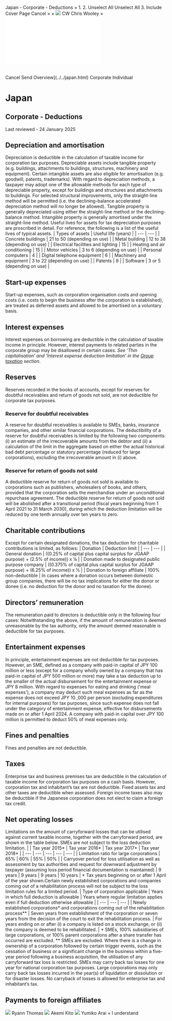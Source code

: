 Japan - Corporate - Deductions
×
1.
2.
Unselect All
Unselect All
3.
Include Cover Page
Cancel
×
×
![](../../-/media/world-wide-tax-summaries/attachments/global---chris-wooley.ashx%3Frev=ac5e5f3223b34096b1afc2a6009c7320&revision=ac5e5f32-23b3-4096-b1af-c2a6009c7320&hash=859B7ADC84DC2CBEC9760E9E6EE7DE6D0A8BFCDF)
CW
Chris Wooley
×
![](deductions.html)
######
Cancel
Send
Overview](../../japan.html)
Corporate
Individual
# Japan
## Corporate - Deductions
Last reviewed - 24 January 2025
## Depreciation and amortisation
Depreciation is deductible in the calculation of taxable income for corporation tax purposes. Depreciable assets include tangible property (e.g. buildings, attachments to buildings, structures, machinery and equipment). Certain intangible assets are also eligible for amortisation (e.g. goodwill, patents, trademarks).
With regard to depreciation methods, a taxpayer may adopt one of the allowable methods for each type of depreciable property, except for buildings and structures and attachments to buildings. For selected structural improvements, only the straight-line method will be permitted (i.e. the declining-balance accelerated depreciation method will no longer be allowed). Tangible property is generally depreciated using either the straight-line method or the declining-balance method. Intangible property is generally amortised under the straight-line method.
Useful lives for assets for tax depreciation purposes are proscribed in detail. For reference, the following is a list of the useful lives of typical assets.
| Types of assets | Useful life (years) |
| --- | --- |
| Concrete buildings | 21 to 50 (depending on use) |
| Metal building | 12 to 38 (depending on use) |
| Electrical facilities and lighting | 15 |
| Heating and air conditioning | 15 |
| Motor vehicles | 3 to 6 (depending on use) |
| Personal computers | 4 |
| Digital telephone equipment | 6 |
| Machinery and equipment | 3 to 22 (depending on use) |
| Patents | 8 |
| Software | 3 or 5 (depending on use) |
## Start-up expenses
Start-up expenses, such as corporation organisation costs and opening costs (i.e. costs to begin the business after the corporation is established), are treated as deferred assets and allowed to be amortised on a voluntary basis.
## Interest expenses
Interest expenses on borrowing are deductible in the calculation of taxable income in principle. However, interest payments to related parties in the corporate group may be disallowed in certain cases. *See ‘Thin capitalisation’ and ‘Interest expense deduction limitation’ in the [Group taxation](group-taxation.html) section*.
## Reserves
Reserves recorded in the books of accounts, except for reserves for doubtful receivables and return of goods not sold, are not deductible for corporate tax purposes.
### Reserve for doubtful receivables
A reserve for doubtful receivables is available to SMEs, banks, insurance companies, and other similar financial corporations.
The deductibility of a reserve for doubtful receivables is limited by the following two components: (i) an estimate of the irrecoverable amounts from the debtor and (ii) a calculation of the limit in the aggregate based on either the actual historical bad debt percentage or statutory percentage (reduced for large corporations), excluding the irrecoverable amount in (i) above.
### Reserve for return of goods not sold
A deductible reserve for return of goods not sold is available to corporations such as publishers, wholesalers of books, and others, provided that the corporation sells the merchandise under an unconditional repurchase agreement.
The deductible reserve for return of goods not sold will be abolished after a transitional period (fiscal years beginning from 1 April 2021 to 31 March 2030), during which the deduction limitation will be reduced by one tenth annually over ten years to zero.
## Charitable contributions
Except for certain designated donations, the tax deduction for charitable contributions is limited, as follows:
| Donation | Deduction limit |
| --- | --- |
| General donation | ((0.25% of capital plus capital surplus for JGAAP purpose) + (2.5% of income)) x ¼ |
| Donation made to designated public purpose company | ((0.375% of capital plus capital surplus for JGAAP purpose) + (6.25% of income)) x ½ |
| Donation to foreign affiliate | 100% non-deductible |
In cases where a donation occurs between domestic group companies, there will be no tax implications for either the donor or donee (i.e. no deduction for the donor and no taxation for the donee).
## Directors’ remuneration
The remuneration paid to directors is deductible only in the following four cases:
Notwithstanding the above, if the amount of remuneration is deemed unreasonable by the tax authority, only the amount deemed reasonable is deductible for tax purposes.
## Entertainment expenses
In principle, entertainment expenses are not deductible for tax purposes. However, an SME, defined as a company with paid-in capital of JPY 100 million or less (except for a company wholly owned by a company that has paid-in capital of JPY 500 million or more) may take a tax deduction up to the smaller of the actual disbursement for the entertainment expense or JPY 8 million. With regard to expenses for eating and drinking ('meal expenses'), a company may deduct such meal expenses as far as the expense does not exceed JPY 10 ,000 per person (excluding expenditures for internal purposes) for tax purposes, since such expense does not fall under the category of entertainment expense, effective for disbursements made on or after 1 April 2024. A company with paid-in capital over JPY 100 million is permitted to deduct 50% of meal expenses only.
## Fines and penalties
Fines and penalties are not deductible.
## Taxes
Enterprise tax and business premises tax are deductible in the calculation of taxable income for corporation tax purposes on a cash basis. However, corporation tax and inhabitant’s tax are not deductible. Fixed assets tax and other taxes are deductible when assessed. Foreign income taxes also may be deductible if the Japanese corporation does not elect to claim a foreign tax credit.
## Net operating losses
Limitations on the amount of carryforward losses that can be utilised against current taxable income, together with the carryforward period, are shown in the table below. SMEs are not subject to the loss deduction limitation.
|  | Tax year 2015\* | Tax year 2016\* | Tax year 2017\* | Tax year 2018\* |
| --- | --- | --- | --- | --- |
| Limitation ratio for large corporations | 65% | 60% | 55% | 50% |
| Carryover period for loss utilisation as well as assessment by tax authorities and request for downward adjustment by taxpayer (assuming loss period financial documentation is maintained) | 9 years | 9 years | 9 years | 10 years |
\* Tax years beginning on or after 1 April of the year shown.Certain newly established corporations and companies coming out of a rehabilitation process will not be subject to the loss limitation rules for a limited period.
| Type of corporation applicable | Years in which full deduction is allowable | Years where regular limitation applies even if full deduction otherwise allowable |
| --- | --- | --- |
| Newly established corporations\* and corporations coming out of the rehabilitation process\*\* | Seven years from establishment of the corporation or seven years from the decision of the court to exit the rehabilitation process. | For years ending on or after (i) a company is listed on a stock exchange, or (ii) the company is deemed to be rehabilitated. |
\* SMEs, 100% subsidiaries of large corporations, or 100% parent corporations after a share transfer has occurred are excluded.
\*\* SMEs are excluded.
Where there is a change in ownership of a corporation followed by certain trigger events, such as the cessation of business or a significant change in the business within a five-year period following a business acquisition, the utilisation of any carryforward tax loss is restricted.
SMEs may carry back tax losses for one year for national corporation tax purposes. Large corporations may only carry back tax losses incurred in the year(s) of liquidation or dissolution or for disaster losses. No carryback of losses is allowed for enterprise tax and inhabitant’s tax.
## Payments to foreign affiliates
![](../../-/media/world-wide-tax-summaries/japanryann-thomasthomasjpg20230728061238191.ashx%3Frev=dafda71cfc1e408e9f46d06db5488f5b&revision=dafda71c-fc1e-408e-9f46-d06db5488f5b&hash=D206BD17A8429E6D70C8FCC8845BA1AC08A3E028)
Ryann Thomas
![](../../-/media/world-wide-tax-summaries/japanakemi-kitoakemikitojpg20231026053606651.ashx%3Frev=5ba560461430440697cc8153ed65fd8c&revision=5ba56046-1430-4406-97cc-8153ed65fd8c&hash=0528BB34326C11EEE3ECC017864B7251D8553B5F)
Akemi Kito
![](../../-/media/world-wide-tax-summaries/attachments/japan---yumiko-arai.ashx%3Frev=a23a4d10810941f1bed01c4655386375&revision=a23a4d10-8109-41f1-bed0-1c4655386375&hash=344CA125723A79B9E6F3560D5417E09BE7E169FC)
Yumiko Arai
×
I understand
